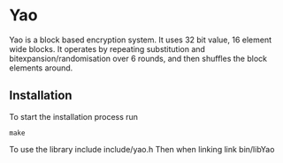 # Yao

Yao is a block based encryption system. It uses 32 bit value, 16 element wide blocks. It operates by repeating substitution and bitexpansion/randomisation over 6 rounds, and then shuffles the block elements around. 

## Installation
To start the installation process run 

    make

To use the library include include/yao.h
Then when linking link bin/libYao

